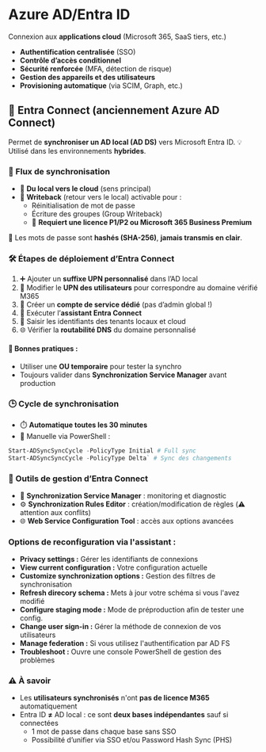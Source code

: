 # Azure AD/Entra ID

Connexion aux **applications cloud** (Microsoft 365, SaaS tiers, etc.)
- **Authentification centralisée** (SSO)
- **Contrôle d’accès conditionnel**
- **Sécurité renforcée** (MFA, détection de risque)
- **Gestion des appareils et des utilisateurs**
- **Provisioning automatique** (via SCIM, Graph, etc.)



## **🔄 Entra Connect (anciennement Azure AD Connect)**

Permet de **synchroniser un AD local (AD DS)** vers Microsoft Entra ID. 💡 Utilisé dans les environnements **hybrides**.



### **📡 Flux de synchronisation**

- 🔽 **Du local vers le cloud** (sens principal)
- 🔁 **Writeback** (retour vers le local) activable pour :
  - Réinitialisation de mot de passe
  - Écriture des groupes (Group Writeback)
  - 📌 **Requiert une licence P1/P2 ou Microsoft 365 Business Premium**

🔐 Les mots de passe sont **hashés (SHA-256)**, **jamais transmis en clair**.



### **🛠️ Étapes de déploiement d’Entra Connect**

1.  ➕ Ajouter un **suffixe UPN personnalisé** dans l’AD local
2.  🔁 Modifier le **UPN des utilisateurs** pour correspondre au domaine vérifié M365
3.  👤 Créer un **compte de service dédié** (pas d’admin global !)
4.  🧙 Exécuter l’**assistant Entra Connect**
5.  🔐 Saisir les identifiants des tenants locaux et cloud
6.  🌐 Vérifier la **routabilité DNS** du domaine personnalisé

#### 📌 **Bonnes pratiques** :

- Utiliser une **OU temporaire** pour tester la synchro
- Toujours valider dans **Synchronization Service Manager** avant production



### **🕒 Cycle de synchronisation**

- ⏱️ **Automatique toutes les 30 minutes**
- 🔁 Manuelle via PowerShell :
```powershell
Start-ADSyncSyncCycle -PolicyType Initial # Full sync 
Start-ADSyncSyncCycle -PolicyType Delta` # Sync des changements
```

### **🧰 Outils de gestion d’Entra Connect**

- 🔄 **Synchronization Service Manager** : monitoring et diagnostic
- ⚙️ **Synchronization Rules Editor** : création/modification de règles (⚠️ attention aux conflits)
- 🌐 **Web Service Configuration Tool** : accès aux options avancées



### **Options de reconfiguration via l'assistant :**

- **Privacy settings :** Gérer les identifiants de connexions
- **View current configuration :** Votre configuration actuelle
- **Customize synchronization options :** Gestion des filtres de synchronisation
- **Refresh direcory schema :** Mets à jour votre schéma si vous l'avez modifié
- **Configure staging mode :** Mode de préproduction afin de tester une config.
- **Change user sign-in :** Gérer la méthode de connexion de vos utilisateurs
- **Manage federation :** Si vous utilisez l'authentification par AD FS
- **Troubleshoot :** Ouvre une console PowerShell de gestion des problèmes



### **⚠️ À savoir**

- Les **utilisateurs synchronisés** n'ont **pas de licence M365** automatiquement
- Entra ID **≠** AD local : ce sont **deux bases indépendantes** sauf si connectées
  - 1 mot de passe dans chaque base sans SSO
  - Possibilité d’unifier via SSO et/ou Password Hash Sync (PHS)
